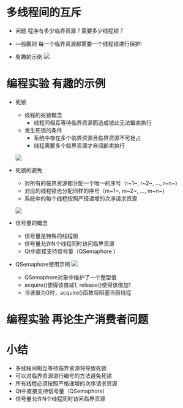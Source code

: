 # 多线程间的互斥
- 问题
    程序有多少临界资源？需要多少线程锁？ 

- —般觀则
    每一个临界资源都需要一个线程锁进行保护!

- 有趣的示例
    ![](_v_images_/.png)

# 编程实验 有趣的示例

- 死锁
    - 线程的死锁概念
        - 线程间相互等待临界资源而造成彼此无法繼卖执行
    - 发生死锁的条件
        - 系统中存在多个临界资源且临界资源不可抢占
        - 线程需要多个临界资源才自阅齡卖执行

    ![](_v_images_/.png)

- 死锁的避免
    - 对所有的临界资源都分配一个唯一的序号（r~1~, r~2~, …, r~n~)
    - 对应的线程锁也分配同样的序号（m~1~, m~2~, …, m~n~)
    - 系统中的每个线程按照严搭递增的次序请求资源

    ![](_v_images_/.png)

- 信号量的概念
    - 信号量是特殊的线程锁
    - 信号量允许N个线程同时访问临界资源
    - Qt中直接支持信号量（QSemaphore )

- QSemaphore使用示例
    ![](_v_images_/.png)
    - QSemaphore对象中维护了一个整型值
    - acquire()使得该值减1, release()使得该值加1
    - 当该值为0时，acquire()函数将阻塞当前线程

# 编程实验 再论生产消费者问题

# 小结
- 多线程间相互等待临界资源将导致死锁
- 可以对临界资源进行编号的方法避免死锁
- 所有线程必须按照严格递增的次序请求资源
- Qt中直接支持信号量（QSemaphore)
- 信号量允许N个线程同时访问临界资源
